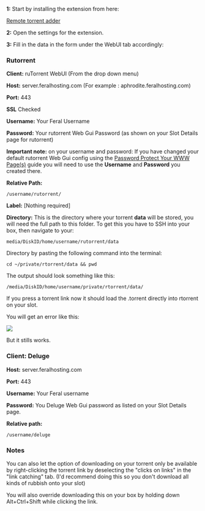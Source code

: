 
**1:** Start by installing the extension from here:

[Remote torrent adder](https://chrome.google.com/webstore/detail/oabphaconndgibllomdcjbfdghcmenci)

**2:** Open the settings for the extension.

**3:** Fill in the data in the form under the WebUI tab accordingly:

### Rutorrent

**Client:** ruTorrent WebUI (From the drop down menu)

**Host:** server.feralhosting.com (For example : aphrodite.feralhosting.com)

**Port:** 443

**SSL** Checked

**Username:** Your Feral Username

**Password:** Your rutorrent Web Gui Password (as shown on your Slot Details page for rutorrent)

**Important note:** on your username and password: If you have changed your default rutorrent Web Gui config using the [Password Protect Your WWW Page(s)](https://www.feralhosting.com/faq/view?question=22) guide you will need to use the **Username** and **Password** you created there.

**Relative Path:** 

~~~
/username/rutorrent/
~~~

**Label:** [Nothing required]

**Directory:** This is the directory where your torrent **data** will be stored, you will need the full path to this folder.
To get this you have to SSH into your box, then navigate to your:

~~~
media/DiskID/home/username/rutorrent/data
~~~

Directory by pasting the following command into the terminal: 

~~~
cd ~/private/rtorrent/data && pwd
~~~

The output should look something like this:

~~~
/media/DiskID/home/username/private/rtorrent/data/
~~~

If you press a torrent link now it should load the .torrent directly into rtorrent
on your slot.

You will get an error like this:

![](https://raw.github.com/feralhosting/feralfilehosting/master/Feral%20Wiki/Other%20software/Remote%20Torrent%20Adder%20-%20Adding%20torrents%20to%20your%20slot%20from%20Chrome/error.png)

But it stills works.

### Client: Deluge

**Host:** server.feralhosting.com

**Port:** 443

**Username:** Your Feral username

**Password:** You Deluge Web Gui password as listed on your Slot Details page.

**Relative path:**

~~~
/username/deluge
~~~

### Notes

You can also let the option of downloading on your torrent only be available by right-clicking
the torrent link by deselecting the "clicks on links" in the "link catching" tab.
(I'd recommend doing this so you don't download all kinds of rubbish onto your slot)

You will also override downloading this on your box by holding down Alt+Ctrl+Shift
while clicking the link.




